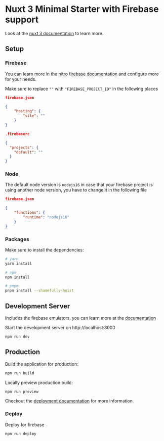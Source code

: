 # Nuxt 3 Minimal Starter with Firebase support

Look at the [nuxt 3 documentation](https://v3.nuxtjs.org) to learn more.

## Setup

### Firebase

You can learn more in the [nitro firebase documentation](https://nitro.unjs.io/deploy/providers/firebase.html) and configure more for your needs.

Make sure to replace `""` with `"FIREBASE_PROJECT_ID"` in the following places

```json
firebase.json

{
	"hosting": {
		"site": ""
	}
}
```

```json
.firebaserc

{
  "projects": {
    "default": ""
  }
}
```

### Node
The default node version is `nodejs16` in case that your firebase project is using another node version, you have to change it in the following file

``` json
firebase.json

{
	"functions": {
		"runtime": "nodejs16"
	}
}
```

### Packages

Make sure to install the dependencies:

```bash
# yarn
yarn install

# npm
npm install

# pnpm
pnpm install --shamefully-hoist
```

## Development Server

Includes the firebase emulators, you can learn more at the [documentation](https://firebase.google.com/docs/emulator-suite)

Start the development server on http://localhost:3000

```bash
npm run dev
```

## Production

Build the application for production:

```bash
npm run build
```

Locally preview production build:

```bash
npm run preview
```

Checkout the [deployment documentation](https://v3.nuxtjs.org/guide/deploy/presets) for more information.

### Deploy

Deploy for firebase

``` bash
npm run deploy
```